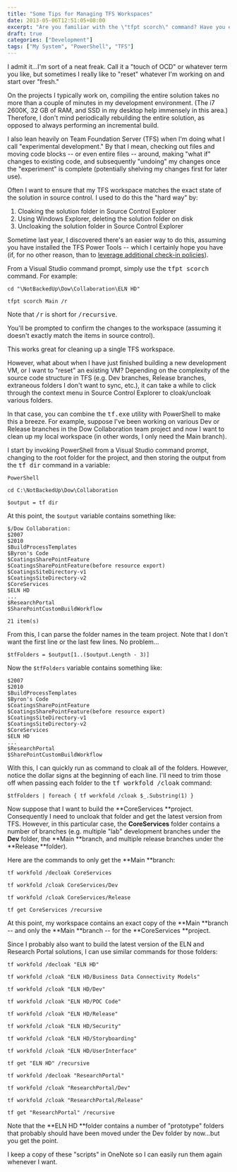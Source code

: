 ```yaml
---
title: "Some Tips for Managing TFS Workspaces"
date: 2013-05-06T12:51:05+08:00
excerpt: "Are you familiar with the \"tfpt scorch\" command? Have you ever used PowerShell to quickly cloak/uncloak folders in your TFS workspaces? If not, here are a couple of tips that could save you a little time."
draft: true
categories: ["Development"]
tags: ["My System", "PowerShell", "TFS"]
---
```


I admit it...I'm sort of a neat freak. Call it a "touch of OCD" or whatever
term you like, but sometimes I really like to "reset" whatever I'm working on
and start over "fresh."

On the projects I typically work on, compiling the entire solution takes
no more than a couple of minutes in my development environment. (The i7 2600K,
32 GB of RAM, and SSD in my desktop help immensely in this area.) Therefore,
I don't mind periodically rebuilding the entire solution, as opposed to always
performing an incremental build.

I also lean heavily on Team Foundation Server (TFS) when I'm doing what I
call "experimental development." By that I mean, checking out files and moving
code blocks -- or even entire files -- around, making "what if" changes to existing
code, and subsequently "undoing" my changes once the "experiment" is complete
(potentially shelving my changes first for later use).

Often I want to ensure that my TFS workspace matches the exact state of the
solution in source control. I used to do this the "hard way" by:

1. Cloaking the solution folder in Source Control Explorer
2. Using Windows Explorer, deleting the solution folder on disk
3. Uncloaking the solution folder in Source Control Explorer

Sometime last year, I discovered there's an easier way to do this, assuming
you have installed the TFS Power Tools -- which I certainly hope you have (if,
for no other reason, than to
[leverage additional check-in policies](/blog/jjameson/2009/10/31/recommended-check-in-policies-for-team-foundation-server)).

From a Visual Studio command prompt, simply use the <kbd>tfpt scorch</kbd>
command. For example:

```
cd "\NotBackedUp\Dow\Collaboration\ELN HD"
```

```
tfpt scorch Main /r
```

Note that <kbd>/r</kbd> is short for <kbd>/recursive</kbd>.

You'll be prompted to confirm the changes to the workspace (assuming it doesn't
exactly match the items in source control).

This works great for cleaning up a single TFS workspace.

However, what about when I have just finished building a new development
VM, or I want to "reset" an existing VM? Depending on the complexity of the
source code structure in TFS (e.g. Dev branches, Release branches, extraneous
folders I don't want to sync, etc.), it can take a while to click through the
context menu in Source Control Explorer to cloak/uncloak various folders.

In that case, you can combine the <kbd>tf.exe</kbd> utility with PowerShell
to make this a breeze. For example, suppose I've been working on various Dev
or Release branches in the Dow Collaboration team project and now I want to
clean up my local workspace (in other words, I only need the Main branch).

I start by invoking PowerShell from a Visual Studio command prompt, changing
to the root folder for the project, and then storing the output from the
<kbd>tf dir</kbd> command in a variable:

```
PowerShell
```

```
cd C:\NotBackedUp\Dow\Collaboration
```

```
$output = tf dir
```

At this point, the `$output` variable
contains something like:

```
$/Dow Collaboration:
$2007
$2010
$BuildProcessTemplates
$Byron's Code
$CoatingsSharePointFeature
$CoatingsSharePointFeature(before resource export)
$CoatingsSiteDirectory-v1
$CoatingsSiteDirectory-v2
$CoreServices
$ELN HD
...
$ResearchPortal
$SharePointCustomBuildWorkflow

21 item(s)
```

From this, I can parse the folder names in the team project. Note that I
don't want the first line or the last few lines. No problem...

```
$tfFolders = $output[1..($output.Length - 3)]
```

Now the `$tfFolders` variable contains
something like:

```
$2007
$2010
$BuildProcessTemplates
$Byron's Code
$CoatingsSharePointFeature
$CoatingsSharePointFeature(before resource export)
$CoatingsSiteDirectory-v1
$CoatingsSiteDirectory-v2
$CoreServices
$ELN HD
...
$ResearchPortal
$SharePointCustomBuildWorkflow
```

With this, I can quickly run as command to cloak all of the folders. However,
notice the dollar signs at the beginning of each line. I'll need to trim those
off when passing each folder to the <kbd>tf workfold /cloak</kbd> command:

```
$tfFolders | foreach { tf workfold /cloak $_.Substring(1) }
```

Now suppose that I want to build the **CoreServices **project.
Consequently I need to uncloak that folder and get the latest version from TFS.
However, in this particular case, the **CoreServices** folder contains
a number of branches (e.g. multiple "lab" development branches under the
**Dev** folder, the **Main **branch, and multiple
release branches under the **Release **folder).

Here are the commands to only get the **Main **branch:

```
tf workfold /decloak CoreServices
```

```
tf workfold /cloak CoreServices/Dev
```

```
tf workfold /cloak CoreServices/Release
```

```
tf get CoreServices /recursive
```

At this point, my workspace contains an exact copy of the **Main
**branch -- and only the **Main **branch -- for the
**CoreServices **project.

Since I probably also want to build the latest version of the ELN and Research
Portal solutions, I can use similar commands for those folders:

```
tf workfold /decloak "ELN HD"
```

```
tf workfold /cloak "ELN HD/Business Data Connectivity Models"
```

```
tf workfold /cloak "ELN HD/Dev"
```

```
tf workfold /cloak "ELN HD/POC Code"
```

```
tf workfold /cloak "ELN HD/Release"
```

```
tf workfold /cloak "ELN HD/Security"
```

```
tf workfold /cloak "ELN HD/Storyboarding"
```

```
tf workfold /cloak "ELN HD/UserInterface"
```

```
tf get "ELN HD" /recursive
```

```
tf workfold /decloak "ResearchPortal"
```

```
tf workfold /cloak "ResearchPortal/Dev"
```

```
tf workfold /cloak "ResearchPortal/Release"
```

```
tf get "ResearchPortal" /recursive
```

Note that the **ELN HD **folder contains a number of "prototype"
folders that probably should have been moved under the Dev folder by now...but
you get the point.

I keep a copy of these "scripts" in OneNote so I can easily run them again
whenever I want.

